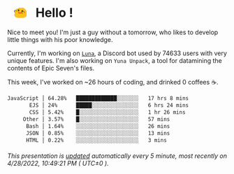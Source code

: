 <h1>   <img src="./spoink.gif" style="vertical-align:middle;" width="30px">   Hello ! </h1>

Nice to meet you! I'm just a guy without a tomorrow, who likes to develop little things with his poor knowledge.

Currently, I'm working on <a href='https://github.com/Asgarrrr/Luna'>`Luna`</a>, a Discord bot used by 74633 users with very unique features. I'm also working on `Yuna Unpack`, a tool for datamining the contents of Epic Seven's files.

This week, I've worked on ~26 hours of coding, and drinked 0 coffees ☕.

```
JavaScript │ 64.28%   █████████████░░░░░░░   17 hrs 8 mins
       EJS │ 24%      █████░░░░░░░░░░░░░░░   6 hrs 24 mins
       CSS │ 5.42%    █░░░░░░░░░░░░░░░░░░░   1 hr 26 mins
     Other │ 3.57%    █░░░░░░░░░░░░░░░░░░░   57 mins
      Bash │ 1.64%    ░░░░░░░░░░░░░░░░░░░░   26 mins
      JSON │ 0.85%    ░░░░░░░░░░░░░░░░░░░░   13 mins
      HTML │ 0.22%    ░░░░░░░░░░░░░░░░░░░░   3 mins
```

###### This presentation is [updated](https://github.com/Asgarrrr) automatically every 5 minute, most recently on 4/28/2022, 10:49:21 PM ( UTC±0 ).